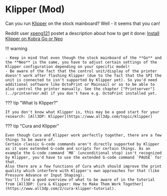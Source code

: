 <link rel=”manifest” href=”docs/manifest.webmanifest”>

# Klipper (Mod)  
  
Can you run [Klipper](https://www.klipper3d.org/) on the stock mainboard? Well - it seems that you can!  
    
Reddit user [xpeng121](https://www.reddit.com/user/xpeng121/) postet a description about how to get it done: [Install Klipper on Kobra Go or Neo](https://www.reddit.com/r/anycubic/comments/10cwm16/install_klipper_on_kobra_go_or_neo/)

!!! warning  
  
    - Keep in mind that even though the stock mainboard of the **Go** and the **Neo** is the same, you have to adjust certain settings of the Klipper configuration depending on your specific model!
    - Be aware of the fact that the control unit/display of the printer doesn't work after flashing Klipper (due to the fact that the SPI the unit is connected to isn't supported by Klipper yet). So you'd need additional software like OctoPrint or Mainsail or so to be able to also control the printer manually. See the chapter ["Printserver"](../printserver.md) if you don't have e.g. OctoPrint installed yet.    

??? tip "What Is Klipper?"

    If you don't know what Klipper is, this may be a good start for your research: [All3DP: Klipper](https://www.all3dp.com/topic/klipper)

??? tip "Cura and Klipper"

    Even though Cura and Klipper work perfectly together, there are a few things to be aware of.  
    Certain classic G-code commands aren't directly supported by Klipper as it uses extended G-code and scripts for certain things. As an example the G-code command `M0` (unconditional stop) isn't recognized by Klipper, you'd have to use the extended G-code command `PAUSE` for that.  
    Also there are a few functions of Cura which should improve the print quality which interfere with Klipper's own approaches for that (like Pressure Advance or Input Shaping).  
    You'll find a good overview of what to be aware of in the tutorial from [All3DP: Cura & Klipper: How to Make Them Work Together](https://www.all3dp.com/2/cura-klipper-tutorial).
